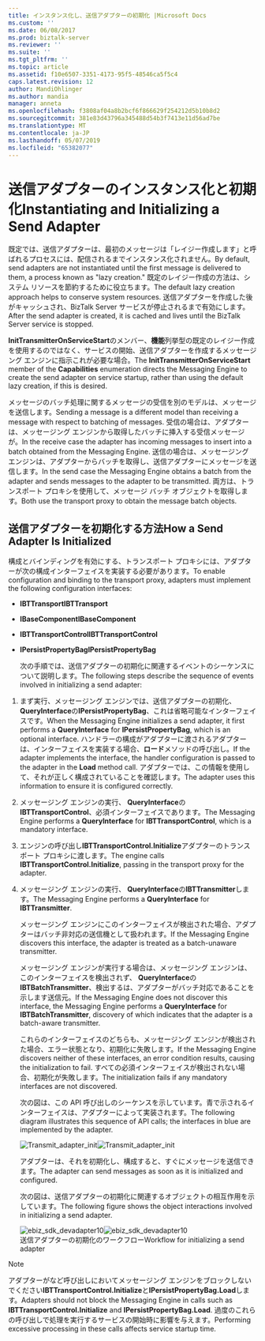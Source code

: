 ```yaml
---
title: インスタンス化し、送信アダプターの初期化 |Microsoft Docs
ms.custom: ''
ms.date: 06/08/2017
ms.prod: biztalk-server
ms.reviewer: ''
ms.suite: ''
ms.tgt_pltfrm: ''
ms.topic: article
ms.assetid: f10e6507-3351-4173-95f5-48546ca5f5c4
caps.latest.revision: 12
author: MandiOhlinger
ms.author: mandia
manager: anneta
ms.openlocfilehash: f3808af04a8b2bcf6f866629f254212d5b10b8d2
ms.sourcegitcommit: 381e83d43796a345488d54b3f7413e11d56ad7be
ms.translationtype: MT
ms.contentlocale: ja-JP
ms.lasthandoff: 05/07/2019
ms.locfileid: "65382077"
---
```

# <a name="instantiating-and-initializing-a-send-adapter"></a><span data-ttu-id="24a8b-102">送信アダプターのインスタンス化と初期化</span><span class="sxs-lookup"><span data-stu-id="24a8b-102">Instantiating and Initializing a Send Adapter</span></span>
<span data-ttu-id="24a8b-103">既定では、送信アダプターは、最初のメッセージは「レイジー作成します」と呼ばれるプロセスには、配信されるまでインスタンス化されません。</span><span class="sxs-lookup"><span data-stu-id="24a8b-103">By default, send adapters are not instantiated until the first message is delivered to them, a process known as "lazy creation."</span></span> <span data-ttu-id="24a8b-104">既定のレイジー作成の方法は、システム リソースを節約するために役立ちます。</span><span class="sxs-lookup"><span data-stu-id="24a8b-104">The default lazy creation approach helps to conserve system resources.</span></span> <span data-ttu-id="24a8b-105">送信アダプターを作成した後がキャッシュされ、BizTalk Server サービスが停止されるまで有効にします。</span><span class="sxs-lookup"><span data-stu-id="24a8b-105">After the send adapter is created, it is cached and lives until the BizTalk Server service is stopped.</span></span>  
  
 <span data-ttu-id="24a8b-106">**InitTransmitterOnServiceStart**のメンバー、**機能**列挙型の既定のレイジー作成を使用するのではなく、サービスの開始、送信アダプターを作成するメッセージング エンジンに指示これが必要な場合。</span><span class="sxs-lookup"><span data-stu-id="24a8b-106">The **InitTransmitterOnServiceStart** member of the **Capabilities** enumeration directs the Messaging Engine to create the send adapter on service startup, rather than using the default lazy creation, if this is desired.</span></span>  
  
 <span data-ttu-id="24a8b-107">メッセージのバッチ処理に関するメッセージの受信を別のモデルは、メッセージを送信します。</span><span class="sxs-lookup"><span data-stu-id="24a8b-107">Sending a message is a different model than receiving a message with respect to batching of messages.</span></span> <span data-ttu-id="24a8b-108">受信の場合は、アダプターは、メッセージング エンジンから取得したバッチに挿入する受信メッセージが。</span><span class="sxs-lookup"><span data-stu-id="24a8b-108">In the receive case the adapter has incoming messages to insert into a batch obtained from the Messaging Engine.</span></span> <span data-ttu-id="24a8b-109">送信の場合は、メッセージング エンジンは、アダプターからバッチを取得し、送信アダプターにメッセージを送信します。</span><span class="sxs-lookup"><span data-stu-id="24a8b-109">In the send case the Messaging Engine obtains a batch from the adapter and sends messages to the adapter to be transmitted.</span></span> <span data-ttu-id="24a8b-110">両方は、トランスポート プロキシを使用して、メッセージ バッチ オブジェクトを取得します。</span><span class="sxs-lookup"><span data-stu-id="24a8b-110">Both use the transport proxy to obtain the message batch objects.</span></span>  
  
## <a name="how-a-send-adapter-is-initialized"></a><span data-ttu-id="24a8b-111">送信アダプターを初期化する方法</span><span class="sxs-lookup"><span data-stu-id="24a8b-111">How a Send Adapter Is Initialized</span></span>  
 <span data-ttu-id="24a8b-112">構成とバインディングを有効にする、トランスポート プロキシには、アダプターが次の構成インターフェイスを実装する必要があります。</span><span class="sxs-lookup"><span data-stu-id="24a8b-112">To enable configuration and binding to the transport proxy, adapters must implement the following configuration interfaces:</span></span>  
  
- <span data-ttu-id="24a8b-113">**IBTTransport**</span><span class="sxs-lookup"><span data-stu-id="24a8b-113">**IBTTransport**</span></span>  
  
- <span data-ttu-id="24a8b-114">**IBaseComponent**</span><span class="sxs-lookup"><span data-stu-id="24a8b-114">**IBaseComponent**</span></span>  
  
- <span data-ttu-id="24a8b-115">**IBTTransportControl**</span><span class="sxs-lookup"><span data-stu-id="24a8b-115">**IBTTransportControl**</span></span>  
  
- <span data-ttu-id="24a8b-116">**IPersistPropertyBag**</span><span class="sxs-lookup"><span data-stu-id="24a8b-116">**IPersistPropertyBag**</span></span>  
  
  <span data-ttu-id="24a8b-117">次の手順では、送信アダプターの初期化に関連するイベントのシーケンスについて説明します。</span><span class="sxs-lookup"><span data-stu-id="24a8b-117">The following steps describe the sequence of events involved in initializing a send adapter:</span></span>  
  
1. <span data-ttu-id="24a8b-118">まず実行、メッセージング エンジンでは、送信アダプターの初期化、 **QueryInterface**の**IPersistPropertyBag**、これは省略可能なインターフェイスです。</span><span class="sxs-lookup"><span data-stu-id="24a8b-118">When the Messaging Engine initializes a send adapter, it first performs a **QueryInterface** for **IPersistPropertyBag**, which is an optional interface.</span></span> <span data-ttu-id="24a8b-119">ハンドラーの構成がアダプターに渡されるアダプターは、インターフェイスを実装する場合、**ロード**メソッドの呼び出し。</span><span class="sxs-lookup"><span data-stu-id="24a8b-119">If the adapter implements the interface, the handler configuration is passed to the adapter in the **Load** method call.</span></span> <span data-ttu-id="24a8b-120">アダプターでは、この情報を使用して、それが正しく構成されていることを確認します。</span><span class="sxs-lookup"><span data-stu-id="24a8b-120">The adapter uses this information to ensure it is configured correctly.</span></span>  
  
2. <span data-ttu-id="24a8b-121">メッセージング エンジンの実行、 **QueryInterface**の**IBTTransportControl**、必須インターフェイスであります。</span><span class="sxs-lookup"><span data-stu-id="24a8b-121">The Messaging Engine performs a **QueryInterface** for **IBTTransportControl**, which is a mandatory interface.</span></span>  
  
3. <span data-ttu-id="24a8b-122">エンジンの呼び出し**IBTTransportControl.Initialize**アダプターのトランスポート プロキシに渡します。</span><span class="sxs-lookup"><span data-stu-id="24a8b-122">The engine calls **IBTTransportControl.Initialize**, passing in the transport proxy for the adapter.</span></span>  
  
4. <span data-ttu-id="24a8b-123">メッセージング エンジンの実行、 **QueryInterface**の**IBTTransmitter**します。</span><span class="sxs-lookup"><span data-stu-id="24a8b-123">The Messaging Engine performs a **QueryInterface** for **IBTTransmitter**.</span></span>  
  
    <span data-ttu-id="24a8b-124">メッセージング エンジンにこのインターフェイスが検出された場合、アダプターはバッチ非対応の送信機として扱われます。</span><span class="sxs-lookup"><span data-stu-id="24a8b-124">If the Messaging Engine discovers this interface, the adapter is treated as a batch-unaware transmitter.</span></span>  
  
    <span data-ttu-id="24a8b-125">メッセージング エンジンが実行する場合は、メッセージング エンジンは、このインターフェイスを検出されず、 **QueryInterface**の**IBTBatchTransmitter**、検出するは、アダプターがバッチ対応であることを示します送信元。</span><span class="sxs-lookup"><span data-stu-id="24a8b-125">If the Messaging Engine does not discover this interface, the Messaging Engine performs a **QueryInterface** for **IBTBatchTransmitter**, discovery of which indicates that the adapter is a batch-aware transmitter.</span></span>  
  
    <span data-ttu-id="24a8b-126">これらのインターフェイスのどちらも、メッセージング エンジンが検出された場合、エラー状態となり、初期化に失敗します。</span><span class="sxs-lookup"><span data-stu-id="24a8b-126">If the Messaging Engine discovers neither of these interfaces, an error condition results, causing the initialization to fail.</span></span> <span data-ttu-id="24a8b-127">すべての必須インターフェイスが検出されない場合、初期化が失敗します。</span><span class="sxs-lookup"><span data-stu-id="24a8b-127">The initialization fails if any mandatory interfaces are not discovered.</span></span>  
  
   <span data-ttu-id="24a8b-128">次の図は、この API 呼び出しのシーケンスを示しています。青で示されるインターフェイスは、アダプターによって実装されます。</span><span class="sxs-lookup"><span data-stu-id="24a8b-128">The following diagram illustrates this sequence of API calls; the interfaces in blue are implemented by the adapter.</span></span>  
  
   <span data-ttu-id="24a8b-129">![](../core/media/transmit-adapter-init.gif "Transmit_adapter_init")</span><span class="sxs-lookup"><span data-stu-id="24a8b-129">![](../core/media/transmit-adapter-init.gif "Transmit_adapter_init")</span></span>  
  
   <span data-ttu-id="24a8b-130">アダプターは、それを初期化し、構成すると、すぐにメッセージを送信できます。</span><span class="sxs-lookup"><span data-stu-id="24a8b-130">The adapter can send messages as soon as it is initialized and configured.</span></span>  
  
   <span data-ttu-id="24a8b-131">次の図は、送信アダプターの初期化に関連するオブジェクトの相互作用を示しています。</span><span class="sxs-lookup"><span data-stu-id="24a8b-131">The following figure shows the object interactions involved in initializing a send adapter.</span></span>  
  
   <span data-ttu-id="24a8b-132">![](../core/media/ebiz-sdk-devadapter10.gif "ebiz_sdk_devadapter10")</span><span class="sxs-lookup"><span data-stu-id="24a8b-132">![](../core/media/ebiz-sdk-devadapter10.gif "ebiz_sdk_devadapter10")</span></span>  
   <span data-ttu-id="24a8b-133">送信アダプターの初期化のワークフロー</span><span class="sxs-lookup"><span data-stu-id="24a8b-133">Workflow for initializing a send adapter</span></span>  
  
> [!NOTE]
>  <span data-ttu-id="24a8b-134">アダプターがなど呼び出しにおいてメッセージング エンジンをブロックしないでください**IBTTransportControl.Initialize**と**IPersistPropertyBag.Load**します。</span><span class="sxs-lookup"><span data-stu-id="24a8b-134">Adapters should not block the Messaging Engine in calls such as **IBTTransportControl.Initialize** and **IPersistPropertyBag.Load**.</span></span> <span data-ttu-id="24a8b-135">過度のこれらの呼び出しで処理を実行するサービスの開始時に影響を与えます。</span><span class="sxs-lookup"><span data-stu-id="24a8b-135">Performing excessive processing in these calls affects service startup time.</span></span>